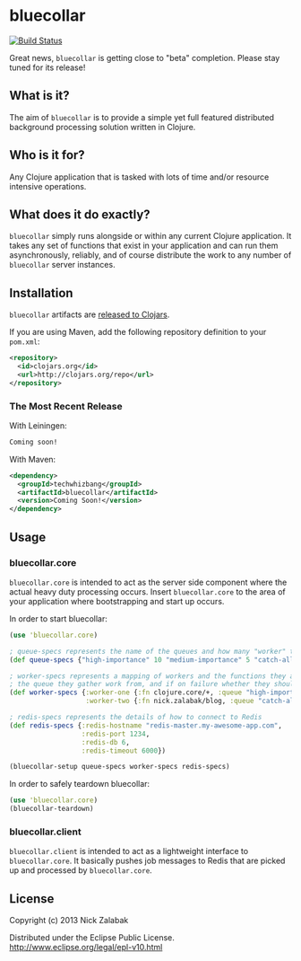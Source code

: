 # bluecollar

[![Build Status](https://travis-ci.org/techwhizbang/bluecollar.png)](https://travis-ci.org/techwhizbang/bluecollar)

Great news, `bluecollar` is getting close to "beta" completion.
Please stay tuned for its release!

## What is it?

The aim of `bluecollar` is to provide a simple yet full featured distributed background processing solution written in Clojure.

## Who is it for?

Any Clojure application that is tasked with lots of time and/or resource intensive operations. 

## What does it do exactly?

`bluecollar` simply runs alongside or within any current Clojure application. It takes any set of 
functions that exist in your application and can run them asynchronously, reliably, and of course distribute the work to any number of `bluecollar` server instances.

## Installation

`bluecollar` artifacts are [released to Clojars](https://clojars.org/techwhizbang/bluecollar).

If you are using Maven, add the following repository definition to your `pom.xml`:

``` xml
<repository>
  <id>clojars.org</id>
  <url>http://clojars.org/repo</url>
</repository>
```

### The Most Recent Release

With Leiningen:

``` clj
Coming soon!
```

With Maven:

``` xml
<dependency>
  <groupId>techwhizbang</groupId>
  <artifactId>bluecollar</artifactId>
  <version>Coming Soon!</version>
</dependency>
```

## Usage

### bluecollar.core

`bluecollar.core` is intended to act as the server side component where the actual heavy duty
processing occurs. Insert `bluecollar.core` to the area of your application 
where bootstrapping and start up occurs.

In order to start bluecollar:
```clj
(use 'bluecollar.core)

; queue-specs represents the name of the queues and how many "worker" threads are assigned to each
(def queue-specs {"high-importance" 10 "medium-importance" 5 "catch-all" 5})

; worker-specs represents a mapping of workers and the functions they are assigned to execute,
; the queue they gather work from, and if on failure whether they should retry
(def worker-specs {:worker-one {:fn clojure.core/+, :queue "high-importance", :retry true}
                   :worker-two {:fn nick.zalabak/blog, :queue "catch-all", :retry false}})

; redis-specs represents the details of how to connect to Redis
(def redis-specs {:redis-hostname "redis-master.my-awesome-app.com",
                  :redis-port 1234,
                  :redis-db 6,
                  :redis-timeout 6000})  

(bluecollar-setup queue-specs worker-specs redis-specs)
```

In order to safely teardown bluecollar:
```clj
(use 'bluecollar.core)
(bluecollar-teardown)
```

### bluecollar.client

`bluecollar.client` is intended to act as a lightweight interface to `bluecollar.core`. It basically pushes job messages to Redis that are picked up and processed by `bluecollar.core`.


## License

Copyright (c) 2013 Nick Zalabak

Distributed under the Eclipse Public License.
http://www.eclipse.org/legal/epl-v10.html
